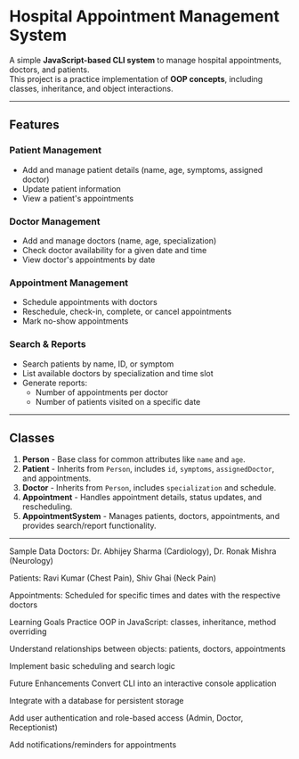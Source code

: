 # Hospital Appointment Management System

A simple **JavaScript-based CLI system** to manage hospital appointments, doctors, and patients.  
This project is a practice implementation of **OOP concepts**, including classes, inheritance, and object interactions.

---

## Features

### Patient Management
- Add and manage patient details (name, age, symptoms, assigned doctor)
- Update patient information
- View a patient's appointments

### Doctor Management
- Add and manage doctors (name, age, specialization)
- Check doctor availability for a given date and time
- View doctor's appointments by date

### Appointment Management
- Schedule appointments with doctors
- Reschedule, check-in, complete, or cancel appointments
- Mark no-show appointments

### Search & Reports
- Search patients by name, ID, or symptom
- List available doctors by specialization and time slot
- Generate reports:
  - Number of appointments per doctor
  - Number of patients visited on a specific date

---

## Classes

1. **Person** - Base class for common attributes like `name` and `age`.
2. **Patient** - Inherits from `Person`, includes `id`, `symptoms`, `assignedDoctor`, and appointments.
3. **Doctor** - Inherits from `Person`, includes `specialization` and schedule.
4. **Appointment** - Handles appointment details, status updates, and rescheduling.
5. **AppointmentSystem** - Manages patients, doctors, appointments, and provides search/report functionality.

---

Sample Data
Doctors: Dr. Abhijey Sharma (Cardiology), Dr. Ronak Mishra (Neurology)

Patients: Ravi Kumar (Chest Pain), Shiv Ghai (Neck Pain)

Appointments: Scheduled for specific times and dates with the respective doctors

Learning Goals
Practice OOP in JavaScript: classes, inheritance, method overriding

Understand relationships between objects: patients, doctors, appointments

Implement basic scheduling and search logic

Future Enhancements
Convert CLI into an interactive console application

Integrate with a database for persistent storage

Add user authentication and role-based access (Admin, Doctor, Receptionist)

Add notifications/reminders for appointments
